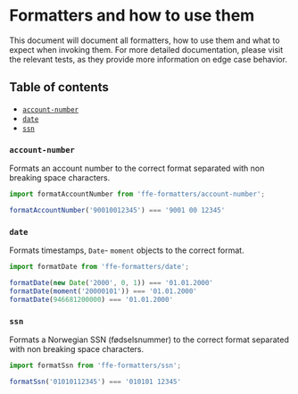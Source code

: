 # Formatters and how to use them

This document will document all formatters, how to use them and what to
expect when invoking them. For more detailed documentation, please visit
the relevant tests, as they provide more information on edge case behavior.

## Table of contents

- [`account-number`](#account-number)
- [`date`](#date)
- [`ssn`](#ssn)

### `account-number`

Formats an account number to the correct format separated with non breaking
space characters.

```javascript
import formatAccountNumber from 'ffe-formatters/account-number';

formatAccountNumber('90010012345') === '9001 00 12345'
```

### `date`

Formats timestamps, `Date`- `moment` objects to the correct format.

```javascript
import formatDate from 'ffe-formatters/date';

formatDate(new Date('2000', 0, 1)) === '01.01.2000'
formatDate(moment('20000101')) === '01.01.2000'
formatDate(946681200000) === '01.01.2000'
```

### `ssn`

Formats a Norwegian SSN (fødselsnummer) to the correct format separated with
non breaking space characters.

```javascript
import formatSsn from 'ffe-formatters/ssn';

formatSsn('01010112345') === '010101 12345'
```
